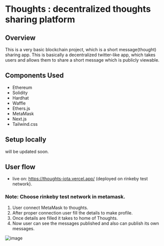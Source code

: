 # Thoughts : decentralized thoughts sharing platform

## Overview
This is a very basic blockchain project, which is a short message(thought) sharing app. This is basically a decentralized twitter-like app, which takes users and allows them to share a short message which is publicly viewable.

## Components Used
* Ethereum 
* Solidity 
* Hardhat 
* Waffle 
* Ethers.js 
* MetaMask 
* Next.js 
* Tailwind.css

## Setup locally
will be updated soon.

## User flow
* live on: https://thoughts-iota.vercel.app/ (deployed on rinkeby test network).
### Note: Choose rinkeby test network in metamask.

1) User connect MetaMask to thoughts.
2) After proper connection user fill the details to make profile.
3) Once details are filled it takes to home of Thoughts.
4) Now user can see the messages published and also can publish its own messages.

![image](https://user-images.githubusercontent.com/33827410/176500339-bdf796ea-c2b0-4616-a4a5-ae63f5b6d55a.png)






